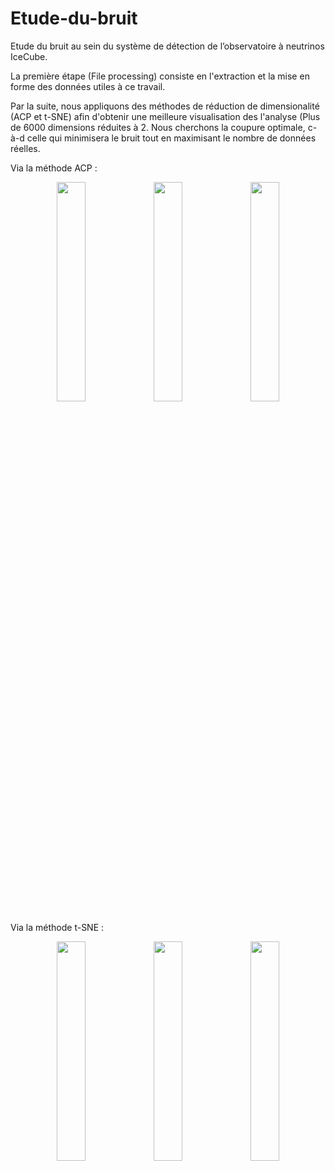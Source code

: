 # Etude-du-bruit
Etude du bruit au sein du système de détection de l’observatoire à neutrinos IceCube.

La première étape (File processing) consiste en l'extraction et la mise en forme des données utiles à ce travail.

Par la suite, nous appliquons des méthodes de réduction de dimensionalité (ACP et t-SNE) afin d'obtenir une meilleure visualisation des l'analyse (Plus de 6000 dimensions réduites à 2.
Nous cherchons la coupure optimale, c-à-d celle qui minimisera le bruit tout en maximisant le nombre de données réelles.


Via la méthode ACP :
<!-- Row 1: *_1 images -->
<p align="center">
  <img src="https://github.com/user-attachments/assets/f89ab723-393b-4ef9-ac7f-30d0d93af54c" width="30%"/>
  <img src="https://github.com/user-attachments/assets/9f047d69-dec8-49b2-a280-ddd49f5ad105" width="30%"/>
  <img src="https://github.com/user-attachments/assets/8fb9d35c-6242-4efd-b805-d11271c7d76c" width="30%"/>
</p>




Via la méthode t-SNE :
<!-- Row 2: *_tsne images -->
<p align="center">
  <img src="https://github.com/user-attachments/assets/47db54ca-41ae-422f-99be-4e17d5be3f7b" width="30%"/>
  <img src="https://github.com/user-attachments/assets/8fbdd16d-42c7-4a52-ab20-8483f9bcd1d6" width="30%"/>
  <img src="https://github.com/user-attachments/assets/91981834-5bbe-401a-9241-275e4e0e3364" width="30%"/>
</p>
